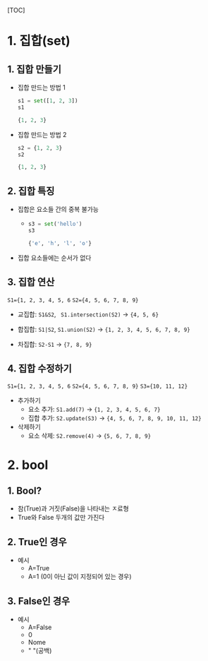 [TOC]

# 1. 집합(set)

## 1. 집합 만들기

- 집합 만드는 방법 1

  ```python
  s1 = set([1, 2, 3])
  s1
  
  {1, 2, 3}
  ```

- 집합 만드는 방법 2

  ```python
  s2 = {1, 2, 3}
  s2
  
  {1, 2, 3}
  ```

  

## 2. 집합 특징

- 집합은 요소들 간의 중복 불가능

  - ```python
    s3 = set('hello')
    s3
    
    {'e', 'h', 'l', 'o'}
    ```

- 집합 요소들에는 순서가 없다



## 3. 집합 연산

`S1={1, 2, 3, 4, 5, 6`	`S2={4, 5, 6, 7, 8, 9}`

- 교집합: `S1&S2`, ` S1.intersection(S2)`  -> `{4, 5, 6}`
- 합집합: `S1|S2`, `S1.union(S2)` -> `{1, 2, 3, 4, 5, 6, 7, 8, 9}`

- 차집합: `S2-S1` -> `{7, 8, 9}`

## 4. 집합 수정하기

`S1={1, 2, 3, 4, 5, 6`	`S2={4, 5, 6, 7, 8, 9}`	`S3={10, 11, 12}`

- 추가하기
  - 요소 추가: `S1.add(7)` -> `{1, 2, 3, 4, 5, 6, 7}`
  - 집합 추가: `S2.update(S3)` -> `{4, 5, 6, 7, 8, 9, 10, 11, 12}`
- 삭제하기
  - 요소 삭제: `S2.remove(4)` -> `{5, 6, 7, 8, 9}`

# 2. bool

## 1. Bool?

- 참(True)과 거짓(False)을 나타내는 ㅈ료형
- True와 False 두개의 값만 가진다

## 2. True인 경우

- 예시
  - A=True
  - A=1 (0이 아닌 값이 지정되어 있는 경우)

## 3. False인 경우

- 예시
  - A=False
  - 0
  - Nome
  - " "(공백)

